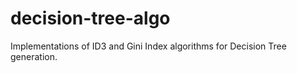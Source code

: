 # decision-tree-algo
Implementations of ID3 and Gini Index algorithms for Decision Tree generation.
